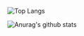 ![Top Langs](https://github-readme-stats.vercel.app/api/top-langs/?username=dacoonkr&theme=buefy)

![Anurag's github stats](https://github-readme-stats.vercel.app/api?username=dacoonkr&theme=buefy)
